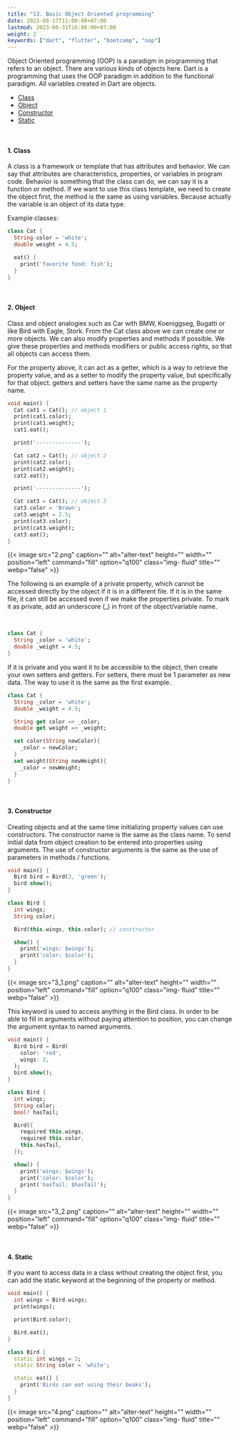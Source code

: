 ```yaml
---
title: "13. Basic Object Oriented programming"
date: 2023-08-17T11:00:00+07:00
lastmod: 2023-08-31T16:00:00+07:00
weight: 2
keywords: ["dart", "flutter", "bootcamp", "oop"]
---
```


Object Oriented programming (OOP) is a paradigm in programming that refers to an object. There are various kinds of objects here. Dart is a programming that uses the OOP paradigm in addition to the functional paradigm. All variables created in Dart are objects.

- [Class](#1-class)
- [Object](#2-object)
- [Constructor](#3-constructor)
- [Static](#4-static)

<br>

#### 1. Class

A class is a framework or template that has attributes and behavior. We can say that attributes are characteristics, properties, or variables in program code. Behavior is something that the class can do, we can say it is a function or method. If we want to use this class template, we need to create the object first, the method is the same as using variables. Because actually the variable is an object of its data type.

Example classes:

```dart
class Cat {
  String color = 'white';
  double weight = 4.5;

  eat() {
    print('favorite food: fish');
  }
}
```

<br>

#### 2. Object

Class and object analogies such as Car with BMW, Koeniggseg, Bugatti or like Bird with Eagle, Stork. From the Cat class above we can create one or more objects. We can also modify properties and methods if possible. We give these properties and methods modifiers or public access rights, so that all objects can access them.

For the property above, it can act as a getter, which is a way to retrieve the property value, and as a setter to modify the property value, but specifically for that object. getters and setters have the same name as the property name.

```dart
void main() {
  Cat cat1 = Cat(); // object 1
  print(cat1.color);
  print(cat1.weight);
  cat1.eat();

  print('--------------');

  Cat cat2 = Cat(); // object 2
  print(cat2.color);
  print(cat2.weight);
  cat2.eat();

  print('--------------');

  Cat cat3 = Cat(); // object 3
  cat3.color = 'Brown';
  cat3.weight = 2.5;
  print(cat3.color);
  print(cat3.weight);
  cat3.eat();
}
```

{{< image src="2.png" caption="" alt="alter-text" height="" width="" position="left" command="fill" option="q100" class="img- fluid" title="" webp="false" >}}

The following is an example of a private property, which cannot be accessed directly by the object if it is in a different file. If it is in the same file, it can still be accessed even if we make the properties private. To mark it as private, add an underscore (\_) in front of the object/variable name.

<br>

```dart
class Cat {
  String _color = 'white';
  double _weight = 4.5;
}
```

If it is private and you want it to be accessible to the object, then create your own setters and getters. For setters, there must be 1 parameter as new data. The way to use it is the same as the first example.

```dart
class Cat {
  String _color = 'white';
  double _weight = 4.5;

  String get color => _color;
  double get weight => _weight;

  set color(String newColor){
    _color = newColor;
  }
  set weight(String newWeight){
    _color = newWeight;
  }
}
```

<br>

#### 3. Constructor

Creating objects and at the same time initializing property values can use constructors. The constructor name is the same as the class name. To send initial data from object creation to be entered into properties using arguments. The use of constructor arguments is the same as the use of parameters in methods / functions.

```dart
void main() {
  Bird bird = Bird(3, 'green');
  bird.show();
}

class Bird {
  int wings;
  String color;

  Bird(this.wings, this.color); // constructor

  show() {
    print('wings: $wings');
    print('color: $color');
  }
}
```

{{< image src="3_1.png" caption="" alt="alter-text" height="" width="" position="left" command="fill" option="q100" class="img- fluid" title="" webp="false" >}}

This keyword is used to access anything in the Bird class. In order to be able to fill in arguments without paying attention to position, you can change the argument syntax to named arguments.

```dart
void main() {
  Bird bird = Bird(
    color: 'red',
    wings: 2,
  );
  bird.show();
}

class Bird {
  int wings;
  String color;
  bool? hasTail;

  Bird({
    required this.wings,
    required this.color,
    this.hasTail,
  });

  show() {
    print('wings: $wings');
    print('color: $color');
    print('hasTail: $hasTail');
  }
}
```

{{< image src="3_2.png" caption="" alt="alter-text" height="" width="" position="left" command="fill" option="q100" class="img- fluid" title="" webp="false" >}}

<br>

#### 4. Static

If you want to access data in a class without creating the object first, you can add the static keyword at the beginning of the property or method.

```dart
void main() {
  int wings = Bird.wings;
  print(wings);

  print(Bird.color);

  Bird.eat();
}

class Bird {
  static int wings = 2;
  static String color = 'white';

  static eat() {
    print('Birds can eat using their beaks');
  }
}
```

{{< image src="4.png" caption="" alt="alter-text" height="" width="" position="left" command="fill" option="q100" class="img- fluid" title="" webp="false" >}}

<br>
